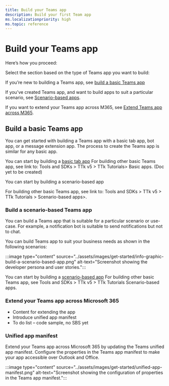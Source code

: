 ```yaml
---
title: Build your Teams app
description: Build your first Team app
ms.localizationpriority: high
ms.topic: reference
---
```

# Build your Teams app

Here’s how you proceed:

Select the section based on the type of Teams app you want to build:

If you’re new to building a Teams app, see [build a basic Teams app](#build-a-basic-teams-app)

If you’ve created Teams app, and want to build apps to suit a particular scenario, see [Scenario-based apps](#build-a-scenario-based-teams-app).

If you want to extend your Teams app across M365, see [Extend Teams app across M365](#extend-your-teams-app-across-microsoft-365).

## Build a basic Teams app

You can get started with building a Teams app with a basic tab app, bot app, or a message extension app. The process to create the Teams app is similar for any basic app.

You can start by building a [basic tab app](../sbs-gs-javascript.yml)
For building other basic Teams app, see link to: Tools and SDKs > TTk v5 > TTk Tutorials> Basic apps. (Doc yet to be created)

You can start by building a scenario-based app

For building other basic Teams app, see link to: Tools and SDKs > TTk v5 > TTk Tutorials > Scenario-based apps>.

### Build a scenario-based Teams app

You can build a Teams app that is suitable for a particular scenario or use-case. For example, a notification bot is suitable to send notifications but not to chat.

You can build Teams app to suit your business needs as shown in the following scenarios:

:::image type="content" source="../assets/images/get-started/info-graphic-build-a-scenario-based-app.png" alt-text="Screenshot showing the developer persona and user stories.":::

You can start by building a [scenario-based app](../sbs-gs-notificationbot.yml)
For building other basic Teams app, see Tools and SDKs > TTk v5 > TTk Tutorials Scenario-based apps.

### Extend your Teams app across Microsoft 365

* Content for extending the app
* Introduce unified app manifest
* To do list – code sample, no SBS yet

### Unified app manifest

Extend your Teams app across Microsoft 365 by updating the Teams unified app manifest. Configure the properties in the Teams app manifest to make your app accessible over Outlook and Office.

:::image type="content" source="../assets/images/get-started/unified-app-manifest.png" alt-text="Screenshot showing the configuration of properties in the Teams app manifest.":::
